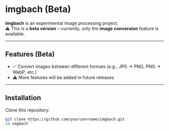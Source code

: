 # imgbach (Beta)

**imgbach** is an experimental image processing project.  
⚠️ This is a **beta version** – currently, only the **image conversion** feature is available.  

---

## Features (Beta)
- ✅ Convert images between different formats (e.g., JPG → PNG, PNG → WebP, etc.)
- ⚠️ More features will be added in future releases.

---

## Installation
Clone this repository:
```bash
git clone https://github.com/yourusername/imgbach.git
cd imgbach```
